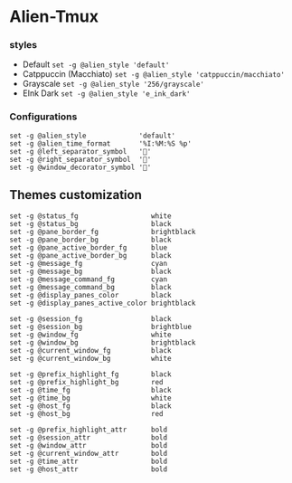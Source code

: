 # Alien-Tmux

### styles

- Default                `set -g @alien_style 'default'`
- Catppuccin (Macchiato) `set -g @alien_style 'catppuccin/macchiato'`
- Grayscale              `set -g @alien_style '256/grayscale'`
- EInk Dark              `set -g @alien_style 'e_ink_dark'`

### Configurations

```shell
set -g @alien_style             'default'
set -g @alien_time_format       '%I:%M:%S %p'
set -g @left_separator_symbol   ''   
set -g @right_separator_symbol  ''  
set -g @window_decorator_symbol '' 
```

## Themes customization

```shell
set -g @status_fg                  white
set -g @status_bg                  black
set -g @pane_border_fg             brightblack
set -g @pane_border_bg             black
set -g @pane_active_border_fg      blue
set -g @pane_active_border_bg      black
set -g @message_fg                 cyan
set -g @message_bg                 black
set -g @message_command_fg         cyan
set -g @message_command_bg         black
set -g @display_panes_color        black
set -g @display_panes_active_color brightblack

set -g @session_fg                 black
set -g @session_bg                 brightblue
set -g @window_fg                  white
set -g @window_bg                  brightblack
set -g @current_window_fg          black
set -g @current_window_bg          white

set -g @prefix_highlight_fg        black
set -g @prefix_highlight_bg        red
set -g @time_fg                    black
set -g @time_bg                    white
set -g @host_fg                    black
set -g @host_bg                    red

set -g @prefix_highlight_attr      bold
set -g @session_attr               bold
set -g @window_attr                bold
set -g @current_window_attr        bold
set -g @time_attr                  bold
set -g @host_attr                  bold
```
